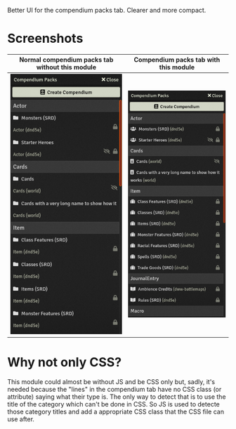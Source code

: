 Better UI for the compendium packs tab. Clearer and more compact.

# Screenshots

Normal compendium packs tab without this module | Compendium packs tab with this module
:---:|:---:
![Normal compendium packs tab without this module](./examples/compendium%20packs%20tab%20-%20normal.png) | ![Compendium packs tab with this module](./examples/compendium%20packs%20tab%20-%20with%20better-compendium-list.png)

# Why not only CSS?

This module could almost be without JS and be CSS only but, sadly, it's needed because the "lines" in the compendium tab have no CSS class (or attribute) saying what their type is. The only way to detect that is to use the title of the category which can't be done in CSS. So JS is used to detecte those category titles and add a appropriate CSS class that the CSS file can use after.